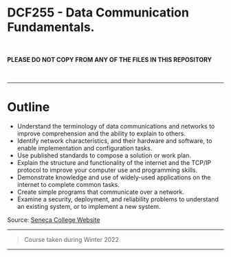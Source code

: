 # DCF255 - Data Communication Fundamentals.
<br>

**PLEASE DO NOT COPY FROM ANY OF THE FILES IN THIS REPOSITORY**

<br>

------------------------

# Outline
- Understand the terminology of data communications and networks to improve comprehension and the ability to explain to others.
- Identify network characteristics, and their hardware and software, to enable implementation and configuration tasks.
- Use published standards to compose a solution or work plan.
- Explain the structure and functionality of the internet and the TCP/IP protocol to improve your computer use and programming skills.
- Demonstrate knowledge and use of widely-used applications on the internet to complete common tasks.
- Create simple programs that communicate over a network.
- Examine a security, deployment, and reliability problems to understand an existing system, or to implement a new system.

Source: [Seneca College Website](https://www.senecacollege.ca/cgi-bin/subject?s1=DCF255)

------------------------

> Course taken during Winter 2022

------------------------

